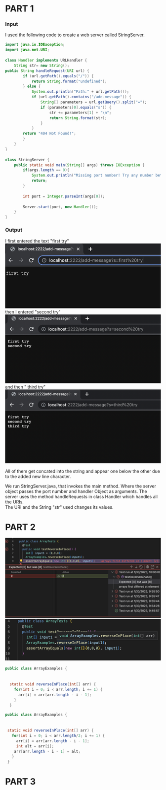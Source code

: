 # PART 1 
### Input
I used the following code to create a web server called StringServer. 
```Java
import java.io.IOException;
import java.net.URI;

class Handler implements URLHandler {
    String str= new String();
public String handleRequest(URI url) {
        if (url.getPath().equals("/")) {
            return String.format("undefined");
        } else {
            System.out.println("Path:" + url.getPath());
            if (url.getPath().contains("/add-message")) {
                String[] parameters = url.getQuery().split("=");
                if (parameters[0].equals("s")) {
                    str += parameters[1] + "\n";
                    return String.format(str);
                }
            }
        return "404 Not Found!";
        }
    }
}

class StringServer {
    public static void main(String[] args) throws IOException {
        if(args.length == 0){
            System.out.println("Missing port number! Try any number between 1024 to 49151");
            return;
        }

        int port = Integer.parseInt(args[0]);

        Server.start(port, new Handler());
    }
}
```
### Output
I first entered the text "first try" 
![Image](ss1.png)
then I entered "second try" 
![Image](ss2.png)
and then " third try" 
![Image](ss3.png)

All of them get concated into the string and appear one below the other due to the added new line character.<br>

We run StringServer.java, that invokes the main method. Where the server object passes the port number and handler Object as arguments. 
The server uses the method handleRequests in class Handler which handles all the URIs. <br>
The URI and the String "str" used changes its values.

# PART 2 
 
![Image](ss4.png)
![Image](ss5.png)


```Java
public class ArrayExamples {


  static void reverseInPlace(int[] arr) {
    for(int i = 0; i < arr.length; i += 1) {
      arr[i] = arr[arr.length - i - 1];
    }
  }
  ```
 ```Java
public class ArrayExamples {


  static void reverseInPlace(int[] arr) {
    for(int i = 0; i < arr.length/2; i += 1) {
      arr[i] = arr[arr.length - i - 1];
      int alt = arr[i];
     arr[arr.length - i - 1] = alt;
    }
  }
 ```
 
 
 
 
 # PART 3 






